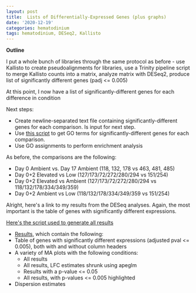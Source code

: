 ```yaml
---
layout: post
title:  Lists of Differentially-Expressed Genes (plus graphs)
date: '2020-12-19'
categories: hematodinium
tags: hematodinium, DESeq2, Kallisto
---
```


**Outline**

I put a whole bunch of libraries through the same protocol as before - use Kallisto to create pseudoalignments for libraries, use a Trinity pipeline script to merge Kallisto counts into a matrix, analyze matrix with DESeq2, produce list of significantly different genes (padj <= 0.005)

At this point, I now have a list of significantly-different genes for each difference in condition

Next steps: 
- Create newline-separated text file containing significantly-different genes for each comparison. Is input for next step.
- Use [this script](https://github.com/RobertsLab/code/blob/master/script-box/uniprot2go.sh) to get GO terms for significantly-different genes for each comparison.
- Use GO assignments to perform enrichment analysis 

As before, the comparisons are the following:
- Day 0 Ambient vs. Day 17 Ambient (118, 132, 178 vs 463, 481, 485)
- Day 0+2 Elevated vs Low (127/173/72/272/280/294 vs 151/254)
- Day 0+2 Elevated vs Ambient (127/173/72/272/280/294 vs 118/132/178/334/349/359)
- Day 0+2 Ambient vs Low (118/132/178/334/349/359 vs 151/254)

Alright, here's a link to my results from the DESeq analyses. Again, the most important is the table of genes with significantly different expressions.

[Here's the script used to generate all results](https://github.com/afcoyle/hemat_bairdii_transcriptome/blob/main/scripts/02_kallisto_to_deseq_to_accessionIDs.R)

- [Results](https://github.com/afcoyle/hemat_bairdii_transcriptome/tree/main/graphs/DESeq2_output), which contain the following:
- Table of genes with significantly different expressions (adjusted pval <= 0.005), both with and without column headers
- A variety of MA plots with the following conditions:
    - All results
    - All results, LFC estimates shrunk using apeglm
    - Results with a p-value <= 0.05
    - All results, with p-values <= 0.005 highlighted
- Dispersion estimates



